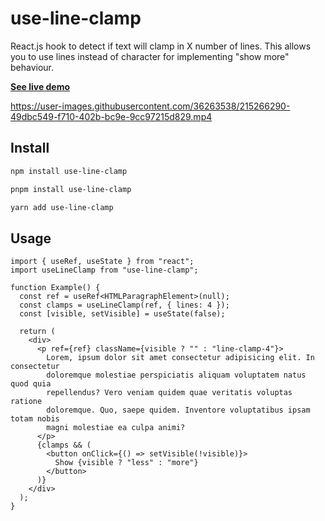 # use-line-clamp

React.js hook to detect if text will clamp in X number of lines. This allows you to use lines instead of character for implementing "show more" behaviour.


[**See live demo**](https://stackblitz.com/edit/use-line-clamp?file=App.tsx)

https://user-images.githubusercontent.com/36263538/215266290-49dbc549-f710-402b-bc9e-9cc97215d829.mp4

## Install

```sh
npm install use-line-clamp

pnpm install use-line-clamp

yarn add use-line-clamp
```

## Usage

```tsx
import { useRef, useState } from "react";
import useLineClamp from "use-line-clamp";

function Example() {
  const ref = useRef<HTMLParagraphElement>(null);
  const clamps = useLineClamp(ref, { lines: 4 });
  const [visible, setVisible] = useState(false);

  return (
    <div>
      <p ref={ref} className={visible ? "" : "line-clamp-4"}>
        Lorem, ipsum dolor sit amet consectetur adipisicing elit. In consectetur
        doloremque molestiae perspiciatis aliquam voluptatem natus quod quia
        repellendus? Vero veniam quidem quae veritatis voluptas ratione
        doloremque. Quo, saepe quidem. Inventore voluptatibus ipsam totam nobis
        magni molestiae ea culpa animi?
      </p>
      {clamps && (
        <button onClick={() => setVisible(!visible)}>
          Show {visible ? "less" : "more"}
        </button>
      )}
    </div>
  );
}
```
